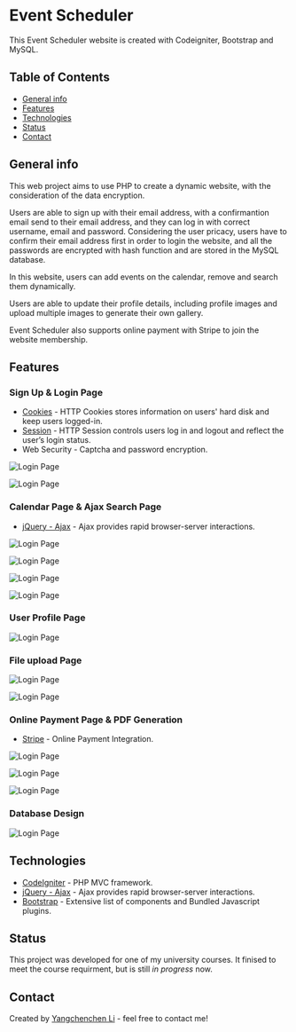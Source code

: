 # Event Scheduler
This Event Scheduler website is created with Codeigniter, Bootstrap and MySQL.

## Table of Contents
* [General info](#general-into)
* [Features](#features)
* [Technologies](#technologies)
* [Status](#status)
* [Contact](#contact)

## General info 
This web project aims to use PHP to create a dynamic website, with the consideration of the data encryption. 

Users are able to sign up with their email address, with a confirmantion email send to their email address, and they can log in with correct username, email and password. Considering the user pricacy, users have to confirm their email address first in order to login the website, and all the passwords are encrypted with hash function and are stored in the MySQL database.

In this website, users can add events on the calendar, remove and search them dynamically. 

Users are able to update their profile details, including profile images and upload multiple images to generate their own gallery. 

Event Scheduler also supports online payment with Stripe to join the website membership. 
## Features
### Sign Up & Login Page
- [Cookies](https://developer.mozilla.org/en-US/docs/Web/HTTP/Cookies) - HTTP Cookies stores information on users' hard disk and keep users logged-in.
- [Session](https://developer.mozilla.org/en-US/docs/Web/HTTP/Session) - HTTP Session controls users log in and logout and reflect the user’s login status.
- Web Security - Captcha and password encryption.

![Login Page](./Screenshot/sign.png?raw=true)

![Login Page](https://github.com/YangchenchenLi/wis_project/blob/main/Screenshot/login.png?raw=true)

### Calendar Page & Ajax Search Page
- [jQuery - Ajax](https://www.w3schools.com/xml/ajax_intro.asp) - Ajax provides rapid browser-server interactions.

![Login Page](./Screenshot/add_calendar_event.png?raw=true)

![Login Page](./Screenshot/calendar.png?raw=true)

![Login Page](./Screenshot/ajax_search1.png?raw=true)

![Login Page](./Screenshot/ajax_search2.png?raw=true)

### User Profile Page
![Login Page](./Screenshot/profile.png?raw=true)

### File upload Page

![Login Page](./Screenshot/multifiles_upload.png?raw=true)

![Login Page](./Screenshot/file_upload.png?raw=true)

### Online Payment Page & PDF Generation
- [Stripe](https://stripe.com/docs/api) - Online Payment Integration.

![Login Page](./Screenshot/online_payment.png?raw=true)

![Login Page](./Screenshot/payment_transaction.png?raw=true)

![Login Page](./Screenshot/generate_pdf.png?raw=true)
### Database Design
![Login Page](./Screenshot/database_design.png?raw=true)

## Technologies 
- [CodeIgniter](https://codeigniter.com/) - PHP MVC framework. 
- [jQuery - Ajax](https://www.w3schools.com/xml/ajax_intro.asp) - Ajax provides rapid browser-server interactions.
- [Bootstrap](https://getbootstrap.com/) - Extensive list of components and Bundled Javascript plugins. 

## Status
This project was developed for one of my university courses. It finised to meet the course requirment, but is still _in progress_ now. 
## Contact 
Created by [Yangchenchen Li](https://github.com/YangchenchenLi) - feel free to contact me!










